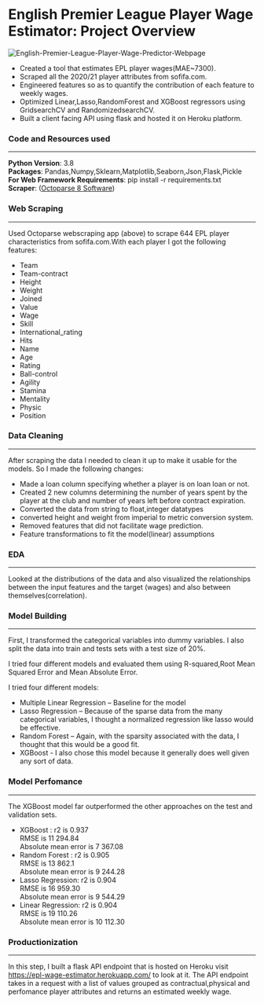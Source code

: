 # English Premier League Player Wage Estimator: Project Overview
<img src="https://i.ibb.co/TBbGg7Q/English-Premier-League-Player-Wage-Predictor-Webpage.png" alt="English-Premier-League-Player-Wage-Predictor-Webpage" border="0">  

* Created a tool that estimates EPL player wages(MAE~7300).
* Scraped all the 2020/21 player attributes from sofifa.com.
* Engineered features so as to quantify the contribution of each feature to weekly wages.
* Optimized Linear,Lasso,RandomForest and XGBoost regressors using GridsearchCV and RandomizedsearchCV.
* Built a client facing API using flask and hosted it on Heroku platform.

### **Code and Resources used**
***
**Python Version**: 3.8  
**Packages**: Pandas,Numpy,Sklearn,Matplotlib,Seaborn,Json,Flask,Pickle  
**For Web Framework Requirements**: pip install -r requirements.txt  
**Scraper**:  ([Octoparse 8 Software](https://www.octoparse.com/))  

### **Web Scraping**
***
Used Octoparse webscraping app (above) to scrape 644 EPL player characteristics from sofifa.com.With each player I got  the following features:
* Team
* Team-contract
* Height
* Weight
* Joined
* Value
* Wage
* Skill
* International_rating
* Hits
* Name
* Age
* Rating
* Ball-control
* Agility
* Stamina
* Mentality
* Physic
* Position

### **Data Cleaning**
***
After scraping the data I needed to clean it up to make it usable for the models. So I made the following changes:  
* Made a loan column specifying whether a player is on loan loan or not.
* Created 2 new columns determining the number of years spent by the player at the club and number of years left before contract expiration.
* Converted the data from string to float,integer datatypes
* converted height and weight from imperial to metric conversion system.
* Removed features that did not facilitate wage prediction.
* Feature transformations to fit the model(linear) assumptions

### **EDA**
***
Looked at the distributions of the data and also visualized the relationships between the input features and the target (wages) and also between themselves(correlation).

### **Model Building**
***
First, I transformed the categorical variables into dummy variables. I also split the data into train and tests sets with a test size of 20%.

I tried four different models and evaluated them using R-squared,Root Mean Squared Error and Mean Absolute Error.

I tried four different models:

* Multiple Linear Regression – Baseline for the model
* Lasso Regression – Because of the sparse data from the many categorical variables, I thought a normalized regression like lasso would be effective.
* Random Forest – Again, with the sparsity associated with the data, I thought that this would be a good fit.
* XGBoost - I also chose this model because it generally does well given any sort of data.

### **Model Perfomance**
***
The XGBoost model far outperformed the other approaches on the test and validation sets.

* XGBoost : r2 is 0.937  
RMSE is 11 294.84  
Absolute mean error is 7 367.08
* Random Forest : r2 is 0.905  
RMSE is 13 862.1  
Absolute mean error is 9 244.28
* Lasso Regression: r2 is 0.904  
RMSE is 16 959.30  
Absolute mean error is 9 544.29  
* Linear Regression: r2 is 0.904  
RMSE is 19 110.26  
Absolute mean error is 10 112.30

### **Productionization**
***
In this step, I built a flask API endpoint that is hosted on Heroku visit https://epl-wage-estimator.herokuapp.com/ to look at it. The API endpoint takes in a request with a list of values grouped as contractual,physical and perfomance player attributes and returns an estimated weekly wage.

